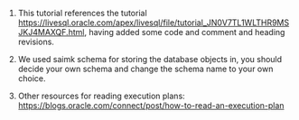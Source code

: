 1) This tutorial references the tutorial https://livesql.oracle.com/apex/livesql/file/tutorial_JN0V7TL1WLTHR9MSJKJ4MAXQF.html,
having added some code and comment and heading revisions.

2) We used saimk schema for storing the database objects in, you should decide 
your own schema and change the schema name to your own choice.

3) Other resources for reading execution plans: 
https://blogs.oracle.com/connect/post/how-to-read-an-execution-plan